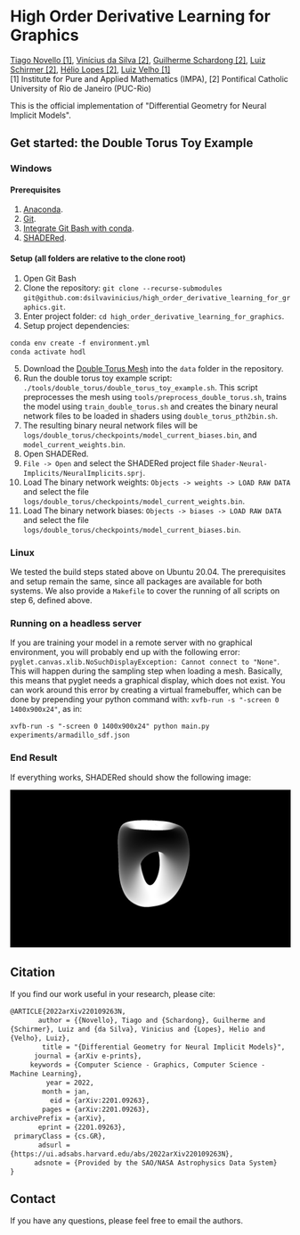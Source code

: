# High Order Derivative Learning for Graphics
[Tiago Novello [1]](https://sites.google.com/site/tiagonovellodebrito),
[Vinícius da Silva [2]](https://dsilvavinicius.github.io/),
[Guilherme Schardong [2]](https://schardong.github.io/),
[Luiz Schirmer [2]](https://www.lschirmer.com),
[Hélio Lopes [2]](http://www-di.inf.puc-rio.br/~lopes/),
[Luiz Velho [1]](https://lvelho.impa.br/)
<br>
[1] Institute for Pure and Applied Mathematics (IMPA),
[2] Pontifical Catholic University of Rio de Janeiro (PUC-Rio)

This is the official implementation of "Differential Geometry for Neural Implicit Models".

## Get started: the Double Torus Toy Example

### Windows

#### Prerequisites

1. [Anaconda](https://www.anaconda.com/products/individual#Downloads).
2. [Git](https://git-scm.com/download/win).
3. [Integrate Git Bash with conda](https://discuss.codecademy.com/t/setting-up-conda-in-git-bash/534473).
4. [SHADERed](https://shadered.org/).

#### Setup (all folders are relative to the clone root)

1. Open Git Bash
2. Clone the repository: `git clone --recurse-submodules git@github.com:dsilvavinicius/high_order_derivative_learning_for_graphics.git`.
3. Enter project folder: `cd high_order_derivative_learning_for_graphics`.
4. Setup project dependencies:
```
conda env create -f environment.yml
conda activate hodl
```
5. Download the [Double Torus Mesh](https://drive.google.com/file/d/11PkscMHBUkkENhHfI1lpH5Dh6X9f2028/view?usp=sharing) into the `data` folder in the repository.
6. Run the double torus toy example script: `./tools/double_torus/double_torus_toy_example.sh`. This script preprocesses the mesh using `tools/preprocess_double_torus.sh`, trains the model using `train_double_torus.sh` and creates the binary neural network files to be loaded in shaders using `double_torus_pth2bin.sh`.
7. The resulting binary neural network files will be `logs/double_torus/checkpoints/model_current_biases.bin`, and `model_current_weights.bin`.
8. Open SHADERed.
9. `File -> Open` and select the SHADERed project file `Shader-Neural-Implicits/NeuralImplicits.sprj`.
10. Load The binary network weights: `Objects -> weights -> LOAD RAW DATA` and select the file `logs/double_torus/checkpoints/model_current_weights.bin`.
11. Load The binary network biases: `Objects -> biases -> LOAD RAW DATA` and select the file `logs/double_torus/checkpoints/model_current_biases.bin`.

### Linux

We tested the build steps stated above on Ubuntu 20.04. The prerequisites and setup remain the same, since all packages are available for both systems. We also provide a ```Makefile``` to cover the running of all scripts on step 6, defined above.

### Running on a headless server

If you are training your model in a remote server with no graphical environment, you will probably end up with the following error: `pyglet.canvas.xlib.NoSuchDisplayException: Cannot connect to "None"`. This will happen during the sampling step when loading a mesh. Basically, this means that pyglet needs a graphical display, which does not exist. You can work around this error by creating a virtual framebuffer, which can be done by prepending your python command with: `xvfb-run -s "-screen 0 1400x900x24"`, as in:

```{sh}
xvfb-run -s "-screen 0 1400x900x24" python main.py experiments/armadillo_sdf.json
```

### End Result

If everything works, SHADERed should show the following image:

![Double Torus](figs/double_torus.png "Double Torus")

## Citation
If you find our work useful in your research, please cite:
```
@ARTICLE{2022arXiv220109263N,
       author = {{Novello}, Tiago and {Schardong}, Guilherme and {Schirmer}, Luiz and {da Silva}, Vinicius and {Lopes}, Helio and {Velho}, Luiz},
        title = "{Differential Geometry for Neural Implicit Models}",
      journal = {arXiv e-prints},
     keywords = {Computer Science - Graphics, Computer Science - Machine Learning},
         year = 2022,
        month = jan,
          eid = {arXiv:2201.09263},
        pages = {arXiv:2201.09263},
archivePrefix = {arXiv},
       eprint = {2201.09263},
 primaryClass = {cs.GR},
       adsurl = {https://ui.adsabs.harvard.edu/abs/2022arXiv220109263N},
      adsnote = {Provided by the SAO/NASA Astrophysics Data System}
}
```

## Contact
If you have any questions, please feel free to email the authors.
